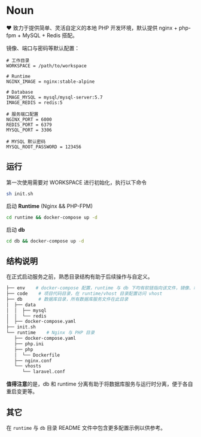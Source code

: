 # Noun 

❤️ 致力于提供简单、灵活自定义的本地 PHP 开发环境，默认提供 nginx + php-fpm + MySQL + Redis 搭配。

镜像、端口与密码等默认配置：

```properties
# 工作目录
WORKSPACE = /path/to/workspace

# Runtime
NGINX_IMAGE = nginx:stable-alpine

# Database
IMAGE_MYSQL = mysql/mysql-server:5.7
IMAGE_REDIS = redis:5

# 服务端口配置
NGINX_PORT = 6000
REDIS_PORT = 6379
MYSQL_PORT = 3306

# MYSQL 默认密码
MYSQL_ROOT_PASSWORD = 123456

```

## 运行

第一次使用需要对 WORKSPACE 进行初始化，执行以下命令

```Bash
sh init.sh
```

启动 **Runtime** (Nginx && PHP-FPM)

```bash
cd runtime && docker-compose up -d
```

启动 **db** 

```bash
cd db && docker-compose up -d
```


## 结构说明

在正式启动服务之前，熟悉目录结构有助于后续操作与自定义。

```Bash
├── env    # docker-compose 配置，runtime 与 db 下均有软链指向该文件，镜像、端口等在此配置
├── code    # 项目代码目录，在 runtime/vhost 目录配置访问 vhost
├── db      # 数据库目录，所有数据库服务文件在此目录
│  ├── data
│  │  ├── mysql
│  │  └── redis
│  ├── docker-compose.yaml
├── init.sh
└── runtime    # Nginx 与 PHP 目录
   ├── docker-compose.yaml
   ├── php.ini
   ├── php
   │  └── Dockerfile
   ├── nginx.conf
   └── vhosts
      └── laravel.conf
```

**值得注意**的是，db 和 runtime 分离有助于将数据库服务与运行时分离，便于各自重启变更等。

## 其它

在 `runtime` 与 `db` 目录 README 文件中包含更多配置示例以供参考。
